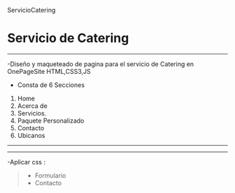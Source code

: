 ServicioCatering

# Servicio de Catering

---------------

-Diseño y maqueteado de pagina para el servicio de Catering en OnePageSite HTML,CSS3,JS

- Consta de 6 Secciones

1. Home
2. Acerca de
3. Servicios.
4. Paquete Personalizado
5. Contacto
6. Ubicanos

-----------
-----------

-Aplicar css :
> * Formulario
> * Contacto

